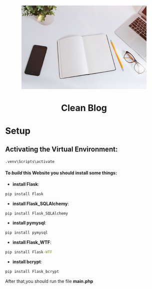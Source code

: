 <p
    align="center"
    style="text-align: center ;hieght:150px">
    <img src="static/assets/img/home-bg.jpg" style="width: 400px;">
</p>

<h1 style="text-align: center;">Clean Blog</h1>

# Setup
## Activating the Virtual Environment:
```cmd
.venv\Scripts\activate
```

#### To *build* this Website you should **install** some things:
- **install Flask**:
```cmd
pip install Flask
```
- **install Flask_SQLAlchemy**:
```cmd
pip install Flask_SQLAlchemy
```
- **install pymysql**:
```cmd
pip install pymysql
```
- **install Flask_WTF**:
```cmd
pip install Flask-WTF
```
- **install bcrypt**:
```cmd
pip install Flask_bcrypt
```


After that,you should run the file **main.php**

